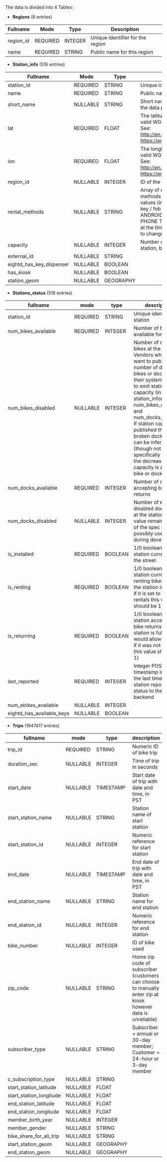 The data is divided into 4 Tables:
* __Regions__ (6 entries)

| Fullname   | Mode      | Type    | Description                                       |
|------------|-----------|---------|---------------------------------------------------|
| region_id  | REQUIRED  | INTEGER | Unique identifier for the region                  |
| name       | REQUIRED  | STRING  | Public name for this region                       |


<!-- ++++++++++++++++++++++++++++++++++++++++++++++++++++++++++++++++++++++++++++++++++++++++++++++++++++++++++++++++++++++++++++++++++++++++ -->
* __Station_info__ (516 entries)

| Fullname              | Mode     | Type    | Description                                                                                                         |
|-----------------------|----------|---------|-------------------------------------------------------------------------------------------------------------------------------------------------------------------------------------------------------------------------------------------------------------------------------------------------------------------------------------------------------------------------------------------------------------------------------------------------------------------------------------------------------------------------------------------------------------------------------------------------|
| station_id             | REQUIRED | STRING  | Unique identifier of a station.                                                                                   |
| name                  | REQUIRED | STRING  | Public name of the station                                                                                         |
| short_name            | NULLABLE | STRING  | Short name or other type of identifier, as used by the data publisher                                               |
| lat                   | REQUIRED | FLOAT   | The latitude of station. The field value must be a valid WGS 84 latitude in decimal degrees format. See: http://en.wikipedia.org/wiki/World_Geodetic_System, https://en.wikipedia.org/wiki/Decimal_degrees                                                                 |
| lon                   | REQUIRED | FLOAT   | The longitude of station. The field value must be a valid WGS 84 longitude in decimal degrees format. See: http://en.wikipedia.org/wiki/World_Geodetic_System, https://en.wikipedia.org/wiki/Decimal_degrees                                                                 |
| region_id             | NULLABLE | INTEGER | ID of the region where station is located                                                                           |
| rental_methods        | NULLABLE | STRING  | Array of enumerables containing the payment methods accepted at this station. Current valid values (in CAPS) are: KEY (i.e. operator issued bike key / fob / card) CREDITCARD PAYPASS APPLEPAY ANDROIDPAY TRANSITCARD ACCOUNTNUMBER PHONE This list is intended to be as comprehensive at the time of publication as possible but is subject to change, as defined in File Requirements above |
| capacity              | NULLABLE | INTEGER | Number of total docking points installed at this station, both available and unavailable                           |
| external_id           | NULLABLE | STRING  |                                                                                                                      |
| eightd_has_key_dispenser | NULLABLE | BOOLEAN |                                                                                                                 |
| has_kiosk             | NULLABLE | BOOLEAN |                                                                                                                      |
| station_geom          | NULLABLE | GEOGRAPHY |                                                                                                                   |


<!-- ++++++++++++++++++++++++++++++++++++++++++++++++++++++++++++++++++++++++++++++++++++++++++++++++++++++++++++++++++++++++++++++++++++++++ -->
* __Stations_status__ (516 entries)

| fullname                 | mode      | type   | description                                                                                                      |
|--------------------------|-----------|---------|---------------------------------------------------------------------------------------------------------------------------------------|
| station_id               | REQUIRED | STRING | Unique identifier of a station                                                                                   |
| num_bikes_available      | REQUIRED | INTEGER | Number of bikes available for rental                                                                             |
| num_bikes_disabled       | NULLABLE | INTEGER | Number of disabled bikes at the station. Vendors who do not want to publicize the number of disabled bikes or docks in their system can opt to omit station capacity (in station_information), num_bikes_disabled and num_docks_disabled. If station capacity is published then broken docks/bikes can be inferred (though not specifically whether the decreased capacity is a broken bike or dock) |
| num_docks_available       | REQUIRED | INTEGER | Number of docks accepting bike returns                                                                          |
| num_docks_disabled        | NULLABLE | INTEGER | Number of empty but disabled dock points at the station. This value remains as part of the spec as it is possibly useful during development |
| is_installed             | REQUIRED | BOOLEAN | 1/0 boolean - is the station currently on the street                                                             |
| is_renting               | REQUIRED | BOOLEAN | 1/0 boolean - is the station currently renting bikes (even if the station is empty, if it is set to allow rentals this value should be 1)|
| is_returning             | REQUIRED | BOOLEAN | 1/0 boolean - is the station accepting bike returns (if a station is full but would allow a return if it was not full then this value should be 1)|
| last_reported            | REQUIRED | INTEGER | Integer POSIX timestamp indicating the last time this station reported its status to the backend                  |
| num_ebikes_available     | NULLABLE | INTEGER |                                                                                                                 |
| eightd_has_available_keys| NULLABLE | BOOLEAN |                                                                                                                 |


<!-- ++++++++++++++++++++++++++++++++++++++++++++++++++++++++++++++++++++++++++++++++++++++++++++++++++++++++++++++++++++++++++++++++++++++++ -->
* __Trips__ (1947417 entries)

| fullname                 | mode      | type    | description                                                                                                     |
|--------------------------|-----------|----------|---------------------------------------------------------------------------------------------------------------------------------------------------------------------------------------|
| trip_id                  | REQUIRED | STRING | Numeric ID of bike trip                                                                                           |
| duration_sec             | NULLABLE | INTEGER | Time of trip in seconds                                                                                         |
| start_date               | NULLABLE | TIMESTAMP | Start date of trip with date and time, in PST                                                                 |
| start_station_name       | NULLABLE | STRING | Station name of start station                                                                                     |
| start_station_id         | NULLABLE | INTEGER | Numeric reference for start station                                                                             |
| end_date                 | NULLABLE | TIMESTAMP | End date of trip with date and time, in PST                                                                   |
| end_station_name         | NULLABLE | STRING | Station name for end station                                                                                     |
| end_station_id           | NULLABLE | INTEGER | Numeric reference for end station                                                                               |
| bike_number              | NULLABLE | INTEGER | ID of bike used                                                                                                 |
| zip_code                 | NULLABLE | STRING | Home zip code of subscriber (customers can choose to manually enter zip at kiosk however data is unreliable)     |
| subscriber_type          | NULLABLE | STRING | Subscriber = annual or 30-day member; Customer = 24-hour or 3-day member                                         |
| c_subscription_type      | NULLABLE | STRING |                                                                                                                   |
| start_station_latitude   | NULLABLE | FLOAT  |                                                                                                                   |
| start_station_longitude  | NULLABLE | FLOAT  |                                                                                                                   |
| end_station_latitude     | NULLABLE | FLOAT  |                                                                                                                   |
| end_station_longitude    | NULLABLE | FLOAT  |                                                                                                                   |
| member_birth_year        | NULLABLE | INTEGER |                                                                                                                 |
| member_gender            | NULLABLE | STRING |                                                                                                                   |
| bike_share_for_all_trip  | NULLABLE | STRING |                                                                                                                   |
| start_station_geom       | NULLABLE | GEOGRAPHY |                                                                                                               |
| end_station_geom         | NULLABLE | GEOGRAPHY |                                                                                                               |

